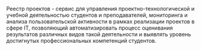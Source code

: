 Реестр проектов - сервис для управления проектно-технологической и учебной деятельностью студентов и преподавателей, мониторинга и анализа пользовательской активности в рамках реализации проектов в сфере IT, позволяющий автоматизировать процесс оценивания результатов различных видов такой деятельности и выявлять уровень достигнутых профессиональных компетенций студентов.
